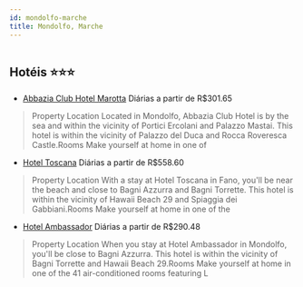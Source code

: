 ```yaml
---
id: mondolfo-marche
title: Mondolfo, Marche
---
```


<center><img src="https://assets.cosmos-data.com/7/2da5db4a23d0a4c68d36ef9a0f92d24b-ITZA3U.jpg" alt="" /></center>


## Hotéis ⭐️⭐️⭐️

-    [Abbazia Club Hotel Marotta](https://www.hurb.com/aud/https://www.hurb.com/hoteis/mondolfo/abbazia-club-hotel-marotta-JNP-JP540482?cmp=18055) Diárias a partir de R$301.65
   > Property Location Located in Mondolfo, Abbazia Club Hotel is by the sea and within the vicinity of Portici Ercolani and Palazzo Mastai. This hotel is within the vicinity of Palazzo del Duca and Rocca Roveresca Castle.Rooms Make yourself at home in one of 
-    [Hotel Toscana](https://www.hurb.com/aud/https://www.hurb.com/hoteis/mondolfo/hotel-toscana-JNP-JP507671?cmp=18055) Diárias a partir de R$558.60
   > Property Location With a stay at Hotel Toscana in Fano, you&apos;ll be near the beach and close to Bagni Azzurra and Bagni Torrette.  This hotel is within the vicinity of Hawaii Beach 29 and Spiaggia dei Gabbiani.Rooms Make yourself at home in one of the 
-    [Hotel Ambassador](https://www.hurb.com/aud/https://www.hurb.com/hoteis/mondolfo/hotel-ambassador-JNP-JP513562?cmp=18055) Diárias a partir de R$290.48
   > Property Location When you stay at Hotel Ambassador in Mondolfo, you&apos;ll be close to Bagni Azzurra.  This hotel is within the vicinity of Bagni Torrette and Hawaii Beach 29.Rooms Make yourself at home in one of the 41 air-conditioned rooms featuring L
